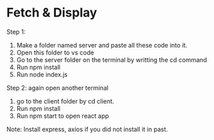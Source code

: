 # Fetch & Display

Step 1:    
1. Make a folder named server and paste all these code into it.
2. Open this folder to vs code
3. Go to the server folder on the terminal by writting the cd command
4. Run npm install
5. Run node index.js


Step 2: 
again open another terminal 
1. go to the client folder by cd client.
2. Run npm install
3. Run npm start to open react app

Note: Install express, axios if you did not install it in past.
